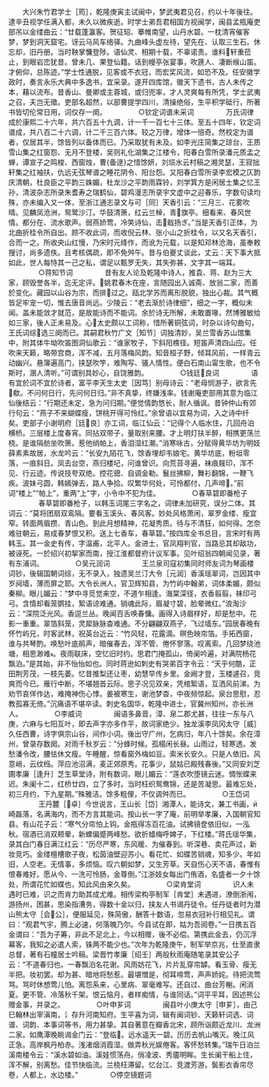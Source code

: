 <!-- { "loadSidebar": true } -->
　　大兴朱竹君学士［筠］，乾隆庚寅主试闽中，梦武夷君见召，约以十年後往。逮辛丑视学任满入都，未久以微疾逝。时学士弟吾君相国方视闽学，闽县孟瓶庵吏部吊以金缕曲云：“廿载蓬瀛客。贺征轺、搴帷南望，山丹水碧。一枕清宵催客梦，梦到洞天窟宅。讶云马风车络驿。九曲峰头虚左待，望先在、认取三生石。休忘却，旧丹册。当时鞅掌慵登陟。语仙灵、相期十载，不辜诺责。谁料轩重莅止，到眼岩峦犹昔。曾未几、果登仙籍。话到幔亭张宴事，吹篪人、凄断缑山笛。才俯仰，总陈迹。”学士性通脱，见客或不衣冠，而宏奖风流，如恐不及。任安徽学政时，奏言永乐大典中多逸书，宜采录。遂开四库馆，徽天下遗书，古人未传之本，藉以流布。昔香山、曼卿或主蓉城，或归兜率，才人灵爽每有所凭，学士武夷之召，夫岂无徵。吏部名超然，以部曹提学四川，清操绝俗，生平积学砥行，所著书皆切伦常日用，词仅存一阕。
　　
　　○钦定词谱未采词
　　
　　万氏词律成於康熙二十六年，共六百五十九调，计一千一百七十三体。至五十四年，钦定词谱成，共八百二十六调，计二千三百六体。较之万律，增体一倍奇。然校定为谱者，仅居其半，馀皆列以备体而已。乃采取犹有未及。如李光庄简集之琼台，王质雪山集之红窗怨、无月不登楼，吴则礼化湖集之江楼令，阳春白雪所录潘元质孟之蝉，谭宣子之鸣梭、西窗烛，曹{备逯}之惜馀妍，刘埙水云村稿之湘灵瑟，王寂拙轩集之红袖扶，仇远无弦琴谱之睡花阴令、阳台怨。又阳春白雪所录李宏模之仄韵庆清朝，杜良臣之平韵三姝媚，杜龙沙之平韵雨霖铃，刘学箕方是闲居士集之忆王孙，清波杂志所录朱耆寿之瑞鹤仙，碧鸡漫志所录宇文虚中之迎春乐，字数句读均殊，亦未编入又一体，至浙江通志录文与可［同］天香引云：“三月三、花雾吹晴。见麟凤沧洲，鸳鹭沙汀。华鼓清箫，红云兰棹，青旗亭。细看来、春风世情。都分在、流水歌声。弱燕娇莺，冷笑诗仙，击戢扬ぎ。”当是天香引正体，为北曲折桂令所自出。顾不收此词，而收倪云林、张小山之折桂令，以又名天香引，合而一之。所收央山红慢，乃宋时元绛作，而讹为元载，以是知邓林沧海，虽奉敕搜讨，尚多遗佚。且考核偶疏，即不免舛午。昔与伯夔丈谈此，丈云：天下事大抵如此，世人每恃其一己之私，谓足以甄罗无失，其失弥甚，文字其一端耳。
　　
　　○蒋知节词
　　
　　昔有友人论及乾隆中诗人，推袁、蒋、赵为三大家，顾毁誉各半，迄无定评。姚君春木在座，言随园出入诚斋、放翁二家，而善於变化。藏园以山谷为宗，而排过之。瓯北学苏而离形脱貌，独出心裁。其气概皆足牢宠一切，惟去唐音尚远。少陵云：“老去渐於诗律细”，细之一字，概似未闻。盖未能敛才就范，是故能诗而不能词。余於诗无所解，未敢置喙，然博雅敏给如三家，後人正未易及。心太史颇以工词称，惜所著铜弦词，时杂以诗句曲句，王氏词综选三阕而已。其嗣君秋竹广文［知节］词独清妙，吴兰雪香苏山馆集中，附其体牛坳吹笛图洞仙歌云：“谁家牧子，下斜阳樵径。短笛声清四山应。任吹来天籁，略带宫商，浑不减、五月落梅风韵。知音桓子野，倾耳风前，一样青云动幽兴。悬簿遍高门，挟瑟吹竽，难陶写、骚人情性。便白石南山甯生歌，也不令斯时，溷人清听。”可谓别具妙心，自饶雅韵。
　　
　　○钱廷良词
　　
　　语有宜於词不宜於诗者，富平李天生太史［因笃］别母诗云：“老母悯游子，欲言先欷。不问何日行，先问何日归。”非不真挚，终嫌浅率。钱谢庵吏部用其意为临江仙後结云：“行期还未定，急为问归期。”便觉情韵悠长，耐人循讽。昔钟仲山有郊行句云：“燕子不来蝴蝶瘦，饼桃开得可怜红。”余曾语以宜易为词，入之诗中纤矣。吏部子小谢明府［廷良］亦工词，临江仙云：“记得个人临水住，几回舟泊横桥。三层楼上度春宵。同拈双带子，量取别来腰。才上明灯扶半醉，相携更荡兰桡。是谁隔舫坐吹箫。惹他绡帕上，香泪湿红潮。”消寒咏古，分赋得黄华坊为明妓薛素素故居，水龙吟云：“长安九陌花飞，馀香埋却韦娘宅。黄华坊底，粉垣零落，一痕斜日。凤去台空，燕归楼圮，问谁曾识。向荒苔寻遍，袜痕屐印，浑不见、行云迹。传说技夸双绝。控花骢、自调金勒。鬟丝拂柳，舞衫翻锦，一鞭飞疾。波妹弓圆，韩嫣弹去，路人争拾。叹繁华何处，可怜都付，几声啼。”前词“楼上”“帕上”，重两“上”字，小令中不犯为佳。
　　
　　○春草碧即番枪子
　　
　　春草碧即番枪子，以韩玉词尾三字名之，词律未加研究，误分二体。其词云：“莫将团扇双鸾隔。要看玉溪头、春风客。妙处风格萧闲，翠罗金缕、瘦宜窄。转面两眉攒、青山色。到此月想精神，花凝秀质。待与不清狂，如何得。怎奈难驻朝云，易成春梦恨又积。送上七香车，春草碧。”按四库全书总目，言宋时有两韩玉。其一金史有传，字温甫，北平人。金进士，官凤翔判官，当路忌其却敌功，被诬死。一於绍兴初挈家而南，授江淮都督府计议军事。见叶绍翁四朝闻见录，著有东浦词。
　　
　　○吴元润词
　　
　　王兰泉司寇初集同时师友词为琴画楼词钞，後辑国朝词综，无不录入，独遗吴兰汀大令［元润］香溪瑶翠词，岂因其中岁阋墙，薄而屏之耶。大令长洲人，官卫辉知县，为竹屿中翰弟，词体柔媚，颇似秦柳。眼儿媚云：“梦中寻觅觉来空，不道乍相逢。海棠深径，衣香翦翦，袜印弓弓。含情却看笼鹦挂，絮语谅难通。销魂此际，眉凝寸碧，脸晕微红。”浪淘沙云：“深院泛光风。香逗兰丛。晚闻百舌唤春慵。画得入诗眉样好，却是愁中。花影一重重。翠箔斜笼，灵犀脉脉杳难通。不分翩翩双燕子，飞过墙东。”园居春晚有怀竹屿兄，时客武林，祝英台近云：“竹风轻，花露滴。暝色映帘箔。手拓西窗，谁与共琴酌。唤愁叶底鹃声，暗催春去，浑不管、倦怀寥落。叹离索。几回梦绕池塘，相思渺难。夜雨联床，空忆旧时约。思君门掩孤山，倚阑吟遍，对满院杨花飘泊。”是其始，非不怡怡如也。同时蒋逊如刺史有哭弟百字令云：“天乎何酷，正田荆芳茂，一枝先萎。忆昔推梨还让枣，幼慧早传乡里。金阙才登，玉楼遽召，竞爽而今已。雁行中断，不堪翘首云际。思子况见双亲，凭棺絮语，互洒风前涕。为劝节哀佯作达，难掩神伤心悸。姜被寒生，谢池梦杳，中夜频惊起。泉台思慰，忍教孤寡无倚。”沉痛语不堪卒读。刺史名国华，乾隆中进士，官冀州知州，亦长洲人。
　　
　　○李威词
　　
　　闽语多鼻音，漳、泉二郡尤甚，往往一东与八庚，六麻与七阳互叶，即去声字亦多作平，故词家绝少。独龙溪李凤冈太守［威］久任西曹，诗字俱宗山谷，间作小词。後出守广州，乞病归，年八十馀矣。余在漳州，曾录存数阕。对雨千秋岁云：“分蜂时候。孤榻闲长昼。山雨过，轻寒透。发愁潘令改，腰怯休文瘦。午睡醒，惊看窗外梅如豆。索米长安久。只是人依旧。风意峭，云纹绉。萍应池沼满，麦正郊原秀。花事少，鼠姑已殿残春後。”又同安刘芝圃孝廉［逢升］芝生草堂诗，附有数词，眼儿媚云：“莲衣吹堕镜云迷。惆怅蝶来迟。朱阑十二，红桥廿四，立了多时。当时枉织鸳鸯锦，还是苦凝思。最难忘处，初三月约，下九星期。”殊雅洁。馀多粗俚，不仅调舛而已。
　　
　　○王岱词
　　
　　王丹麓［卓］今世说言，王山长［岱］湘潭人，能诗文，兼工书画，崎磊落，名满海内，而不方言其能词。按山长一字了庵，前明举孝廉，入国朝官知县。有山花子云：“寒气分帘怕上钩。金瓶得冻百花油。试拂镜奁依旧似，一泓秋。宿酒已消双颊晕，新螺偏蹙两峰愁。欲折蜡梅呼婢子，下红楼。”蒋氏瑶华集，录其白门春日满江红云：“历尽严寒，东风暖、为催春到。听深巷、卖花声过，新妆竞巧。金缕檀槽歌子夜，松茵油壁迎苏小。看花忙、如蝶苦销魂，知多少。年如旧，人空老。无情事，多烦恼。叹六朝如梦，又生芳草。天自伤心天不语，春惟有恨春难好。愿从今、一洗可怜肠，金尊倒。”江浙妓女每出门侑酒，名盛者一夕十馀处，所谓花忙如蝶也，知此风由来久矣。
　　
　　○梁肯堂词
　　
　　识人未遇时已难，识之而肯力助其成尤难。相传梁构亭制军［肯堂］未遇进，潦倒浙闱，游扬州，困甚，思染指漕务，得数十金以归，挟友人书谒丹徒令。任丹徒者时为潜山熊太守［会公］，便服延见，殊简傲，酬答十数语，忽易衣冠补行相见礼。谓曰：“观君气宇，腾上必速，何落魄乃尔。今县试在即，姑为吾阅卷。”一日携五百金谓曰：“吾为子筹，非此不足北上，今以相赠，後不必偿。第携此金去，仍沉浮幕客，我知之必遣人索，铢两不能少也。”次年为乾隆庚午，制军举京兆，仕至直隶总督，著有石幢居士吟稿。梁晋竹孝廉［绍壬］两般秋雨庵随笔录其安公子云：“不道春归也。一春飘泊名花谢。风雨妨花飞，片片乱穿帘罅。看玉骨、瘦无半把。妆初罢。却为甚、暗地将愁惹。最堪憎是，彻耳啼莺，声声娇姹。待把流莺骂。骂时休想莺儿怕。离怨系来，心里病、翠毫难写。还自过、曲台芳榭。闲消夏。更不管、冷落秋千架。恨云恼月，者样痴情，与谁同话。”词平平耳，因述熊公赠金事，并录之。
　　
　　○叶申芗词
　　
　　闽县叶小庚太守［申芗］，由己巳翰林出宰滇南，氵存升河南知府。生平喜为词，辑有闽词钞、天籁轩词选、词谱、词韵、本事词等书，用力甚挚。其自著意在瓣香北宋，顾所诣颇近龙川、龙洲二家。如鹰潭晚眺谒金门云：“登临。远水遥天一碧。历历去帆山嘴灭。晚江风正急。高岸枫丹柏赤。浅渚烟消霞湿。做弄秋光娱倦客。客怀愁转集。”瑞午日泊兰溪南楼令云：“溪水碧如油。溪娃惯荡舟。俏凌波、秀靥明眸。生长阑干船上住，浑不解，别离愁。佳节快临流。兰桡枉滞留。忆台江、竞渡芳游。鬓影衣香帘尽卷，人都上，水边楼。”
　　
　　○停空镜题词
　　
